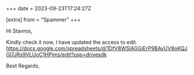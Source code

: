+++
date = 2023-09-23T17:24:27Z

[extra]
from = "Spammer"
+++

Hi Stavros,

Kindly check it now, I have updated the access to edit.
https://docs.google.com/spreadsheets/d/1DfV8WSlAGGiErP9BAyUV8oKQJGl7JRs9VLUoC1HPjms/edit?usp=drivesdk

Best Regards,
